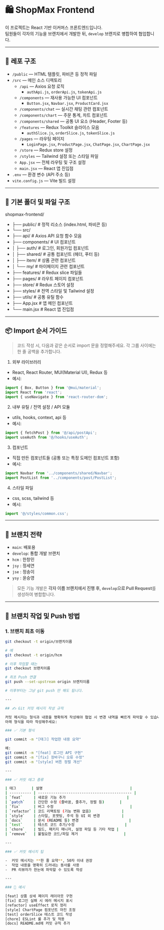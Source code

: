 # 🛍️ ShopMax Frontend

이 프로젝트는 React 기반 이커머스 프론트엔드입니다.  
팀원들이 각자의 기능을 브랜치에서 개발한 뒤, `develop` 브랜치로 병합하여 협업합니다.

---

## 📁 레포 구조

- `/public` — HTML 템플릿, 파비콘 등 정적 파일
- `/src` — 메인 소스 디렉토리
  - `/api` — Axios 요청 로직
    - `authApi.js`, `orderApi.js`, `tokenApi.js`
  - `/components` — 재사용 가능한 UI 컴포넌트
    - `Button.jsx`, `Navbar.jsx`, `ProductCard.jsx`
  - `/components/chat` — 실시간 채팅 관련 컴포넌트
  - `/components/chart` — 주문 통계, 차트 컴포넌트
  - `/components/shared` — 공통 UI 요소 (Header, Footer 등)
  - `/features` — Redux Toolkit 슬라이스 모음
    - `authSlice.js`, `orderSlice.js`, `tokenSlice.js`
  - `/pages` — 라우팅 페이지
    - `LoginPage.jsx`, `ProductPage.jsx`, `ChatPage.jsx`, `ChartPage.jsx`
  - `/store` — Redux store 설정
  - `/styles` — Tailwind 설정 또는 스타일 파일
  - `App.jsx` — 전체 라우팅 및 구조 설정
  - `main.jsx` — React 앱 진입점
- `.env` — 환경 변수 (API 주소 등)
- `vite.config.js` — Vite 빌드 설정

---
## 📂 기본 폴더 및 파일 구조

shopmax-frontend/
- ├── public/ # 정적 리소스 (index.html, 파비콘 등)
- └── src/
- ├── api/ # Axios API 요청 함수 모음
- ├── components/ # UI 컴포넌트
- │ ├── auth/ # 로그인, 회원가입 컴포넌트
- │ ├── shared/ # 공통 컴포넌트 (헤더, 푸터 등)
- │ ├── item/ # 상품 관련 컴포넌트
- │ └── my/ # 마이페이지 관련 컴포넌트
- ├── features/ # Redux slice 파일들
- ├── pages/ # 라우트 페이지 컴포넌트
- ├── store/ # Redux 스토어 설정
- ├── styles/ # 전역 스타일 및 Tailwind 설정
- ├── utils/ # 공통 유틸 함수
- ├── App.jsx # 앱 메인 컴포넌트
- └── main.jsx # React 앱 진입점

---
## 📦 Import 순서 가이드
>코드 작성 시, 다음과 같은 순서로 import 문을 정렬해주세요. 각 그룹 사이에는 한 줄 공백을 추가합니다.

1. 외부 라이브러리
 - React, React Router, MUI(Material UI), Redux 등
 - 예시:
```jsx
import { Box, Button } from '@mui/material';
import React from 'react';
import { useNavigate } from 'react-router-dom';
```

2. 내부 유틸 / 전역 설정 / API 모듈
 - utils, hooks, context, api 등
 - 예시:
```jsx
import { fetchPost } from '@/api/postApi';
import useAuth from '@/hooks/useAuth';
```
3. 컴포넌트
 - 직접 만든 컴포넌트들 (공통 또는 특정 도메인 컴포넌트 포함)
 - 예시:
```jsx
import Navbar from '../components/shared/Navbar';
import PostList from '../components/post/PostList';
```
4. 스타일 파일
 - css, scss, tailwind 등
 - 예시:
```jsx
import '@/styles/common.css';
```

---

## 👥 브랜치 전략

- `main`: 배포용
- `develop`: 통합 개발 브랜치
- `hcm` : 한창민
- `jsy` : 정세연
- `jse` : 정송이
- `ysy` : 윤승영

> 모든 기능 개발은 **각자 이름 브랜치에서 진행 후, `develop`으로 Pull Request**를 생성하여 병합합니다.

---

## 🔀 브랜치 작업 및 Push 방법

### 1. 브랜치 최초 이동

```bash
git checkout -t origin/브랜치이름

# 예
git checkout -t origin/hcm

# 이후 작업할 때는
git checkout 브랜치이름

# 최초 Push 연결
git push --set-upstream origin 브랜치이름

# 이후부터는 그냥 git push 만 해도 됩니다.

---

## ✍️ Git 커밋 메시지 작성 규칙

커밋 메시지는 형식과 내용을 명확하게 작성해야 협업 시 변경 내역을 빠르게 파악할 수 있습니다.  
아래 형식을 따라 작성해주세요:

### ✅ 기본 형식

git commit -m "[태그] 작업한 내용 요약"

예:
git commit -m "[feat] 로그인 API 구현"
git commit -m "[fix] 장바구니 오류 수정"
git commit -m "[style] 버튼 정렬 개선"

---

### ✅ 커밋 태그 종류

| 태그       | 설명                                        |
| ---------- | ------------------------------------------- |
| `feat`     | 새로운 기능 추가                            |
| `patch`    | 간단한 수정 (줄바꿈, 줄추가, 정렬 등)       |
| `fix`      | 버그 수정                                   |
| `refactor` | 코드 리팩토링 (기능 변화 없음)              |
| `style`    | 스타일, 포맷팅, 주석 등 UI 외 변경          |
| `docs`     | 문서 (README 등) 변경                       |
| `test`     | 테스트 코드 추가/수정                       |
| `chore`    | 빌드, 패키지 매니저, 설정 파일 등 기타 작업 |
| `remove`   | 불필요한 코드/파일 제거                     |

---

### ✅ 커밋 메시지 팁

-  커밋 메시지는 **한 줄 요약**, 50자 이내 권장
-  작업 내용을 명확히 드러내는 동사를 사용
-  PR 리뷰자가 한눈에 파악할 수 있도록 작성

---

### 💬 예시

[feat] 상품 상세 페이지 레이아웃 구현
[fix] 로그인 실패 시 에러 메시지 표시
[refactor] useEffect 로직 정리
[style] ChartPage 컴포넌트 마진 조정
[test] orderSlice 테스트 코드 작성
[chore] ESLint 룰 추가 및 적용
[docs] README.md에 커밋 규칙 추가
